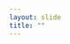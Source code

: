 ```yaml
---
layout: slide
title: ""
---
```


<section data-background-image="assets/images/Slide41.png" data-background-size="90%" data-background-position="center"></section>
